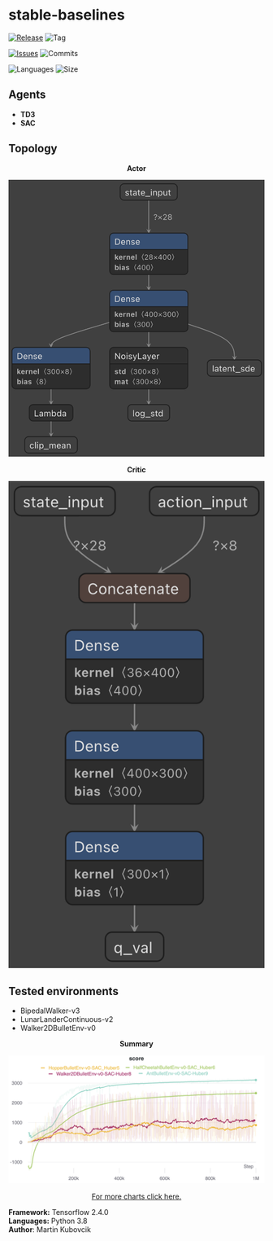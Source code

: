 # stable-baselines

[![Release](https://img.shields.io/github/release/markub3327/MountainCarContinuous)](https://github.com/markub3327/MountainCarContinuous/releases)
![Tag](https://img.shields.io/github/v/tag/markub3327/MountainCarContinuous)

[![Issues](https://img.shields.io/github/issues/markub3327/MountainCarContinuous)](https://github.com/markub3327/MountainCarContinuous/issues)
![Commits](https://img.shields.io/github/commit-activity/w/markub3327/MountainCarContinuous)

![Languages](https://img.shields.io/github/languages/count/markub3327/MountainCarContinuous)
![Size](https://img.shields.io/github/repo-size/markub3327/MountainCarContinuous)

## Agents

  * **TD3**
  * **SAC**

## Topology

<p align="center"><b>Actor</b></p>
<p align="center">
  <img src="img/model_A.png" alt="actor">
</p>

<p align="center"><b>Critic</b></p>
<p align="center">
  <img src="img/model_C.png" alt="critic">
</p>

## Tested environments

  * BipedalWalker-v3
  * LunarLanderContinuous-v2
  * Walker2DBulletEnv-v0

<p align="center"><b>Summary</b></p>
<p align="center">
  <img src="img/results.png" alt="results">
</p>
<p align="center"><a href="https://app.wandb.ai/markub/stable-baselines">For more charts click here.</a></p>

**Framework:** Tensorflow 2.4.0
</br>
**Languages:** Python 3.8 
</br>
**Author**: Martin Kubovcik
